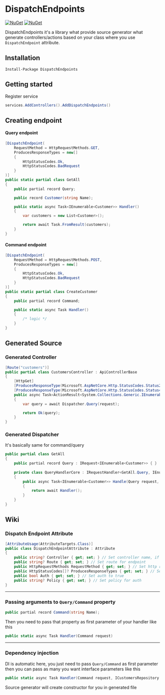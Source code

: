 # DispatchEndpoints
[![NuGet](https://img.shields.io/nuget/dt/DispatchEndpoints.svg)](https://www.nuget.org/packages/DispatchEndpoints) 
[![NuGet](https://img.shields.io/nuget/vpre/DispatchEndpoints.svg)](https://www.nuget.org/packages/DispatchEndpoints)

DispatchEndpoints it's a library what provide source generator what generate controllers/actions based on your class where you use ``DispatchEndpoint`` attribute.

## Installation

```
Install-Package DispatchEndpoints
```

## Getting started
Register service
```csharp
services.AddControllers().AddDispatchEndpoints()
```
## Creating endpoint 
#### Query endpoint
```csharp
[DispatchEndpoint(
    RequestMethod = HttpRequestMethods.GET,
    ProducesResponseTypes = new[]
    {
        HttpStatusCodes.Ok,
        HttpStatusCodes.BadRequest
    }
)]
public static partial class GetAll
{
    public partial record Query;

    public record Customer(string Name);

    public static async Task<IEnumerable<Customer>> Handler()
    {
        var customers = new List<Customer>();

        return await Task.FromResult(customers);
    }
}
```
#### Command endpoint
```csharp
[DispatchEndpoint(
    RequestMethod = HttpRequestMethods.POST,
    ProducesResponseTypes = new[]
    {
        HttpStatusCodes.Ok,
        HttpStatusCodes.BadRequest
    }
)]
public static partial class CreateCustomer
{
    public partial record Command;

    public static async Task Handler()
    {
        /* logic */
    }
}
```
## Generated Source
### Generated Controller
```csharp
[Route("customers")]
public partial class CustomersController : ApiControllerBase
{
    [HttpGet]
    [ProducesResponseType(Microsoft.AspNetCore.Http.StatusCodes.Status200OK)]
    [ProducesResponseType(Microsoft.AspNetCore.Http.StatusCodes.Status400BadRequest)]
    public async Task<ActionResult<System.Collections.Generic.IEnumerable<DispatchEndpoints.Example.Endpoints.Customers.GetAll.Customer>>> GetAll([FromQuery] GetAll.Query request)
    {
        var query = await Dispatcher.Query(request);

        return Ok(query);
    }
}    
```
### Generated Dispatcher
It's basically same for command/query
```csharp
public partial class GetAll 
{
    public partial record Query : IRequest<IEnumerable<Customer>> { }
        
    private class QueryHandlerCore : IRequestHandler<GetAll.Query, IEnumerable<Customer>>
    {
        public async Task<IEnumerable<Customer>> Handle(Query request, CancellationToken cancellationToken) 
        {
            return await Handler();
        }
    }
}
```

## Wiki
### Dispatch Endpoint Attribute
```csharp
[AttributeUsage(AttributeTargets.Class)]
public class DispatchEndpointAttribute : Attribute
{
    public string? Controller { get; set; } // Set controller name, if you leave it empty source generator will get the directory name where endpoint is located by namespace and use it as controller name
    public string? Route { get; set; } // Set route for endpoint  
    public HttpRequestMethods RequestMethod { get; set; } // Set http rquest method for method  
    public HttpStatusCodes[]? ProducesResponseTypes { get; set; } // Set produces response types status codes, first one is that what endpoint will return
    public bool Auth { get; set; } // Set auth to true
    public string? Policy { get; set; } // Set policy for auth
}
```
---
### Passing arguments to ``Query/Command`` property
```csharp
public partial record Command(string Name);
```
Then you need to pass that property as first parameter of your handler like this
```csharp
public static async Task Handler(Command request)
```
---
### Dependency injection
DI is automatic here, you just need to pass ``Query/Command`` as first parameter then you can pass as many you want interface parameters like this
```csharp
public static async Task Handler(Command request, ICustomersRepository repo, INotificationService service)
```
Source generator will create constructor for you in generated file
